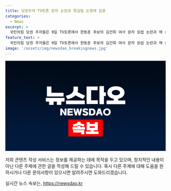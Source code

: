 ```yaml
---
title: 당권주자 TV토론 문자 논란과 특검법 논쟁에 집중
categories:
  - News
excerpt: >
  국민의힘 당권 주자들은 9일 TV토론에서 한동훈 후보의 김건희 여사 문자 읽씹 논란과 채 상병 특별검사법 발의안 등을 논의한다. 한 후보는 오전 일정을 취소하고 방송토론 준비에 집중하며, 다른 후보들도 준비에 착수한다. 악플 소개와 각 후보의 대응에도 주목이 예상되며, 총선 책임론과 당 분열 우려 역시 논의될 전망이다. 이와 함께 대표적 악플을 소개하고 후보들의 해명을 듣는 코너도 예정돼 있다. 
feature_text: >
  국민의힘 당권 주자들은 9일 TV토론에서 한동훈 후보의 김건희 여사 문자 읽씹 논란과 채 상병 특별검사법 발의안 등을 논의한다. 한 후보는 오전 일정을 취소하고 방송토론 준비에 집중하며, 다른 후보들도 준비에 착수한다. 악플 소개와 각 후보의 대응에도 주목이 예상되며, 총선 책임론과 당 분열 우려 역시 논의될 전망이다. 이와 함께 대표적 악플을 소개하고 후보들의 해명을 듣는 코너도 예정돼 있다. 
image: '/assets/img/newsdao_breakingnews.jpg'
---
```


<p><img src="/assets/img/newsdao_breakingnews.jpg" alt="firstkoreanews 속보" /></p>

<p>저희 콘텐츠 작성 서비스는 정보를 제공하는 데에 목적을 두고 있으며, 정치적인 내용이 아닌 다른 주제에 관한 글을 작성해 드릴 수 있습니다. 혹시 다른 주제에 대해 도움을 원하시거나 다른 문의사항이 있으시면 알려주시면 도와드리겠습니다.</p>
실시간 뉴스 속보는, <a href="https://newsdao.kr" rel="dofollow">https://newsdao.kr</a>


